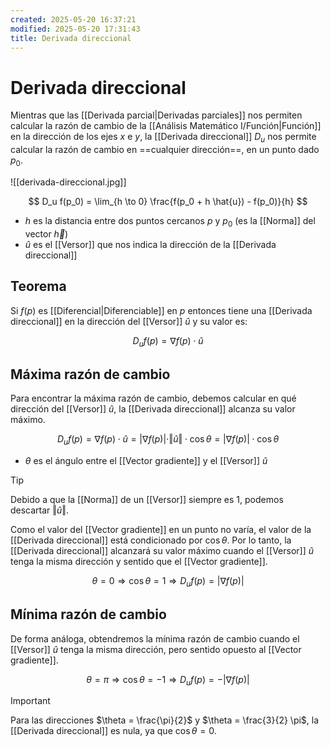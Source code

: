 ```yaml
---
created: 2025-05-20 16:37:21
modified: 2025-05-20 17:31:43
title: Derivada direccional
---
```


# Derivada direccional

Mientras que las [[Derivada parcial|Derivadas parciales]] nos permiten calcular la razón de cambio de la [[Análisis Matemático I/Función|Función]] en la dirección de los ejes $x$ e $y$, la [[Derivada direccional]] $D_u$ nos permite calcular la razón de cambio en ==cualquier dirección==, en un punto dado $p_0$.

![[derivada-direccional.jpg]]

$$
D_u f(p_0) =
\lim_{h \to 0} \frac{f(p_0 + h \hat{u}) - f(p_0)}{h}
$$

- $h$ es la distancia entre dos puntos cercanos $p$ y $p_0$ (es la [[Norma]] del vector $\vec{h}$)
- $\hat{u}$ es el [[Versor]] que nos indica la dirección de la [[Derivada direccional]]

## Teorema

Si $f(p)$ es [[Diferencial|Diferenciable]] en $p$ entonces tiene una [[Derivada direccional]] en la dirección del [[Versor]] $\hat{u}$ y su valor es:

$$
D_u f(p) = \nabla f(p) \cdot \hat{u}
$$

## Máxima razón de cambio

Para encontrar la máxima razón de cambio, debemos calcular en qué dirección del [[Versor]] $\hat{u}$, la [[Derivada direccional]] alcanza su valor máximo.

$$
D_u f(p) =
\nabla f(p) \cdot \hat{u} =
\vert \nabla f(p) \vert \cdot \Vert \hat{u} \Vert \cdot \cos \theta =
\vert \nabla f(p) \vert \cdot \cos \theta
$$

- $\theta$ es el ángulo entre el [[Vector gradiente]] y el [[Versor]] $\hat{u}$

> [!tip]
> Debido a que la [[Norma]] de un [[Versor]] siempre es $1$, podemos descartar $\Vert \hat{u} \Vert$.

Como el valor del [[Vector gradiente]] en un punto no varía, el valor de la [[Derivada direccional]] está condicionado por $\cos \theta$. Por lo tanto, la [[Derivada direccional]] alcanzará su valor máximo cuando el [[Versor]] $\hat{u}$ tenga la misma dirección y sentido que el [[Vector gradiente]].

$$
\theta = 0
\Rightarrow
\cos \theta = 1
\Rightarrow
D_u f(p) = \vert \nabla f(p) \vert
$$

## Mínima razón de cambio

De forma análoga, obtendremos la mínima razón de cambio cuando el [[Versor]] $\hat{u}$ tenga la misma dirección, pero sentido opuesto al [[Vector gradiente]].

$$
\theta = \pi
\Rightarrow
\cos \theta = -1
\Rightarrow
D_u f(p) = - \vert \nabla f(p) \vert
$$

> [!important]
> Para las direcciones $\theta = \frac{\pi}{2}$ y $\theta = \frac{3}{2} \pi$, la [[Derivada direccional]] es nula, ya que $\cos \theta = 0$.

